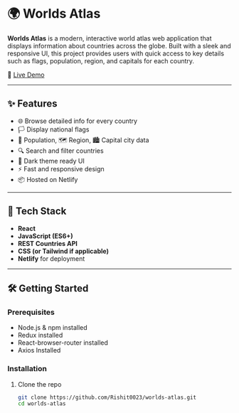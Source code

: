 # 🌍 Worlds Atlas

**Worlds Atlas** is a modern, interactive world atlas web application that displays information about countries across the globe. Built with a sleek and responsive UI, this project provides users with quick access to key details such as flags, population, region, and capitals for each country.

🔗 [Live Demo](https://worlds-aatlas.netlify.app)

---

## ✨ Features

- 🌐 Browse detailed info for every country
- 🏳️ Display national flags
- 👥 Population, 🗺️ Region, 🏙️ Capital city data
- 🔍 Search and filter countries
- 🌙 Dark theme ready UI
- ⚡ Fast and responsive design
- 📦 Hosted on Netlify

---

## 🚀 Tech Stack

- **React**
- **JavaScript (ES6+)**
- **REST Countries API**
- **CSS (or Tailwind if applicable)**
- **Netlify** for deployment

---

## 🛠️ Getting Started

### Prerequisites

- Node.js & npm installed
- Redux installed
- React-browser-router installed
- Axios Installed

### Installation

1. Clone the repo  
   ```bash
   git clone https://github.com/Rishit0023/worlds-atlas.git
   cd worlds-atlas
